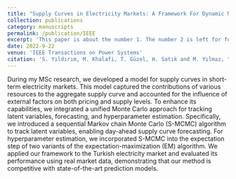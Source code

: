 ```yaml
---
title: "Supply Curves in Electricity Markets: A Framework For Dynamic Modeling and Monte Carlo Forecasting"
collection: publications
category: manuscripts
permalink: /publication/IEEE
excerpt: 'This paper is about the number 1. The number 2 is left for future work.'
date: 2022-9-22
venue: 'IEEE Transactions on Power Systems'
citation: 'S. Yıldırım, M. Khalafi, T. Güzel, H. Satık and M. Yılmaz, "Supply Curves in Electricity Markets: A Framework for Dynamic Modeling and Monte Carlo Forecasting," in IEEE Transactions on Power Systems, vol. 38, no. 4, pp. 3056-3069, July 2023, doi: 10.1109/TPWRS.2022.3208765'
---
```


During my MSc research, we developed a model for supply curves in short-term electricity markets. This model captured the contributions of various resources to the aggregate supply curve and accounted for the influence of external factors on both pricing and supply levels. To enhance its capabilities, we integrated a unified Monte Carlo approach for tracking latent variables, forecasting, and hyperparameter estimation. Specifically, we introduced a sequential Markov chain Monte Carlo (S-MCMC) algorithm to track latent variables, enabling day-ahead supply curve forecasting. For hyperparameter estimation, we incorporated S-MCMC into the expectation step of two variants of the expectation-maximization (EM) algorithm. We applied our framework to the Turkish electricity market and evaluated its performance using real market data, demonstrating that our method is competitive with state-of-the-art prediction models. 
